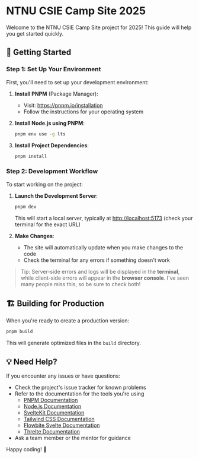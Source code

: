 # NTNU CSIE Camp Site 2025

Welcome to the NTNU CSIE Camp Site project for 2025! This guide will help you get started quickly.

## 🚀 Getting Started

### Step 1: Set Up Your Environment

First, you'll need to set up your development environment:

1. **Install PNPM** (Package Manager):

   - Visit: <https://pnpm.io/installation>
   - Follow the instructions for your operating system

2. **Install Node.js using PNPM**:

   ```bash
   pnpm env use -g lts
   ```

3. **Install Project Dependencies**:

   ```bash
   pnpm install
   ```

### Step 2: Development Workflow

To start working on the project:

1. **Launch the Development Server**:

   ```bash
   pnpm dev
   ```

   This will start a local server, typically at <http://localhost:5173> (check your terminal for the exact URL)

2. **Make Changes**:
   - The site will automatically update when you make changes to the code
   - Check the terminal for any errors if something doesn't work

> Tip: Server-side errors and logs will be displayed in the **terminal**, while client-side errors will appear in the **browser console**. I've seen many people miss this, so be sure to check both!

## 🏗️ Building for Production

When you're ready to create a production version:

```bash
pnpm build
```

This will generate optimized files in the `build` directory.

## 💡 Need Help?

If you encounter any issues or have questions:

- Check the project's issue tracker for known problems
- Refer to the documentation for the tools you're using
  - [PNPM Documentation](https://pnpm.io/pnpm-cli)
  - [Node.js Documentation](https://nodejs.org/en/docs/)
  - [SvelteKit Documentation](https://kit.svelte.dev/docs)
  - [Tailwind CSS Documentation](https://tailwindcss.com/docs)
  - [Flowbite Svelte Documentation](https://flowbite-svelte.com/docs/pages/introduction)
  - [Threlte Documentation](https://threlte.xyz/)
- Ask a team member or the mentor for guidance

Happy coding! 🎉
